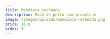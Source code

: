 ```yaml
---
title: Mandioca recheada
description: Maçã de peito com provolone
image: /images/uploads/mandioca-recheada.png
price: 16.9
order: 4
---
```


